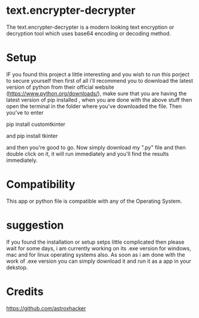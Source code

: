 # text.encrypter-decrypter
The text.encrypter-decrypter is a modern looking text encryption or decryption tool which uses base64 encoding or decoding method.

# Setup

IF you found this project a little interesting and you wish to run this porject to secure yourself then first of all i'll recommend you to download the latest version of python from their official website (https://www.python.org/downloads/), make sure that you are having the latest version of pip installed , when you are done with the above stuff then open the terminal in the folder where you've downloaded the file. Then you've to enter

pip install customtkinter

and pip install tkinter

and then you're good to go. Now simply download my ".py" file and then double click on it, it will run immediately and you'll find the results immediately.

# Compatibility

This app or python file is compatible with any of the Operating System.

# suggestion

If you found the installation or setup setps little complicated then please wait for some days, i am currently working on its .exe version for windows, mac and for linux operating systems also. As soon as i am done with the work of .exe version you can simply download it and run it as a app in your dekstop.

# Credits
https://github.com/astroxhacker
